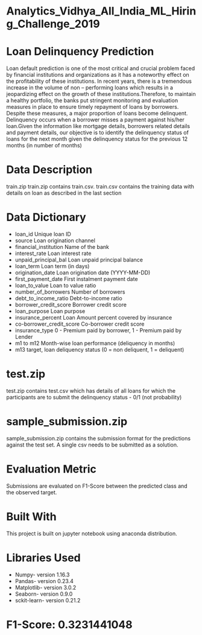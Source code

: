 # Analytics_Vidhya_All_India_ML_Hiring_Challenge_2019
# Loan Delinquency Prediction

Loan default prediction is one of the most critical and crucial problem faced by financial institutions and organizations as it has a noteworthy effect on the profitability of these institutions. In recent years, there is a tremendous increase in the volume of non – performing loans which results in a jeopardizing effect on the growth of these institutions.Therefore, to maintain a healthy portfolio, the banks put stringent monitoring and evaluation measures in place to ensure timely repayment of loans by borrowers. Despite these measures, a major proportion of loans become delinquent. Delinquency occurs when a borrower misses a payment against his/her loan.Given the information like mortgage details, borrowers related details and payment details, our objective is to identify the delinquency status of loans for the next month given the delinquency status for the previous 12 months (in number of months)

# Data Description

train.zip train.zip contains train.csv. train.csv contains the training data with details on loan as described in the last section

# Data Dictionary

* loan_id	Unique loan ID
* source	Loan origination channel
* financial_institution	Name of the bank
* interest_rate	Loan interest rate
* unpaid_principal_bal	Loan unpaid principal balance
* loan_term	Loan term (in days)
* origination_date	Loan origination date (YYYY-MM-DD)
* first_payment_date	First instalment payment date
* loan_to_value	Loan to value ratio
* number_of_borrowers	Number of borrowers
* debt_to_income_ratio	Debt-to-income ratio
* borrower_credit_score	Borrower credit score
* loan_purpose	Loan purpose
* insurance_percent	Loan Amount percent covered by insurance
* co-borrower_credit_score	Co-borrower credit score
* insurance_type	0 - Premium paid by borrower, 1 - Premium paid by Lender
* m1 to m12	Month-wise loan performance (deliquency in months)
* m13	target, loan deliquency status (0 = non deliquent, 1 = deliquent)

# test.zip
test.zip contains test.csv which has details of all loans for which the participants are to submit the delinquency status - 0/1 (not probability)

# sample_submission.zip
sample_submission.zip contains the submission format for the predictions against the test set. A single csv needs to be submitted as a solution.

# Evaluation Metric
Submissions are evaluated on F1-Score between the predicted class and the observed target.
# Built With
This project is built on jupyter notebook using anaconda distribution.

# Libraries Used 
* Numpy-  version 1.16.3
* Pandas- version 0.23.4
* Matplotlib- version 3.0.2
* Seaborn-  version 0.9.0
* sckit-learn-  version 0.21.2

# F1-Score: 0.3231441048

